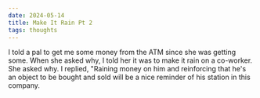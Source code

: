 ```yaml
---
date: 2024-05-14
title: Make It Rain Pt 2
tags: thoughts
---
```


I told a pal to get me some money from the ATM since she was getting some. When she asked why, I told her it was to make it rain on a co-worker. She asked why. I replied, "Raining money on him and reinforcing that he's an object to be bought and sold will be a nice reminder of his station in this company.
